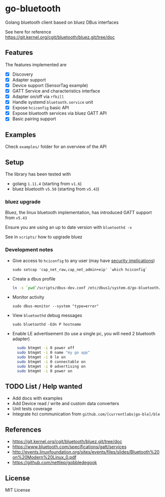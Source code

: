 # go-bluetooth

Golang bluetooth client based on bluez DBus interfaces

See here for reference https://git.kernel.org/cgit/bluetooth/bluez.git/tree/doc

## Features

The features implemented are

- [x] Discovery
- [x] Adapter support
- [x] Device support (SensorTag example)
- [x] GATT Service and characteristics interface
- [x] Adapter on/off via `rfkill`
- [x] Handle systemd `bluetooth.service` unit
- [x] Expose `hciconfig` basic API
- [x] Expose bluetooth services via bluez GATT API
- [x] Basic pairing support

## Examples

Check `examples/` folder for an overview of the API

## Setup

The library has been tested with

- golang `1.11.4` (starting from `v1.6`)
- bluez bluetooth `v5.50` (starting from `v5.43`)

### bluez upgrade

Bluez, the linux bluetooth implementation, has introduced GATT support from `v5.43`

Ensure you are using an up to date version with `bluetoothd -v`

See in `scripts/` how to upgrade bluez

### Development notes

-   Give access to `hciconfig` to any user (may have [security implications](https://www.insecure.ws/linux/getcap_setcap.html))

    ```
    sudo setcap 'cap_net_raw,cap_net_admin+eip' `which hciconfig`
    ```
- Create a dbus profile

    ```sh
    ln -s `pwd`/scripts/dbus-dev.conf /etc/dbus1/system.d/go-bluetooth.config
    ```
- Monitor activity

    `sudo dbus-monitor --system "type=error"`

- View `bluetoothd` debug messages

    `sudo bluetoothd -Edn P hostname`

- Enable LE advertisement (to use a single pc, you will need 2 bluetooth adapter)

  ```bash
    sudo btmgmt -i 0 power off
    sudo btmgmt -i 0 name "my go app"
    sudo btmgmt -i 0 le on    
    sudo btmgmt -i 0 connectable on
    sudo btmgmt -i 0 advertising on
    sudo btmgmt -i 0 power on
  ```

## TODO List / Help wanted

-   Add docs with examples
-   Add Device read / write and custom data converters
-   Unit tests coverage
-   Integrate hci communication from `github.com/[currentlabs|go-ble]/ble`

## References

- https://git.kernel.org/cgit/bluetooth/bluez.git/tree/doc
- https://www.bluetooth.com/specifications/gatt/services
- http://events.linuxfoundation.org/sites/events/files/slides/Bluetooth%20on%20Modern%20Linux_0.pdf
- https://github.com/nettlep/gobbledegook

## License

MIT License
